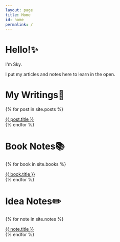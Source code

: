 ```yaml
---
layout: page
title: Home
id: home
permalink: /
---
```


# Hello!✨

I'm Sky.

I put my articles and notes here to learn in the open.

# My Writings🧐

{% for post in site.posts %}
<article>
  <a href="{{ post.url }}">
    {{ post.title }}
  </a>
</article>
{% endfor %}

# Book Notes📚

{% for book in site.books %}
<article>
  <a href="{{ book.url }}">
    {{ book.title }}
  </a>
</article>
{% endfor %}

# Idea Notes✏️

{% for note in site.notes %}
<article>
  <a href="{{ note.url }}">
    {{ note.title }}
  </a>
</article>
{% endfor %}

<style>
  .wrapper {
    max-width: 46em;
  }
</style>